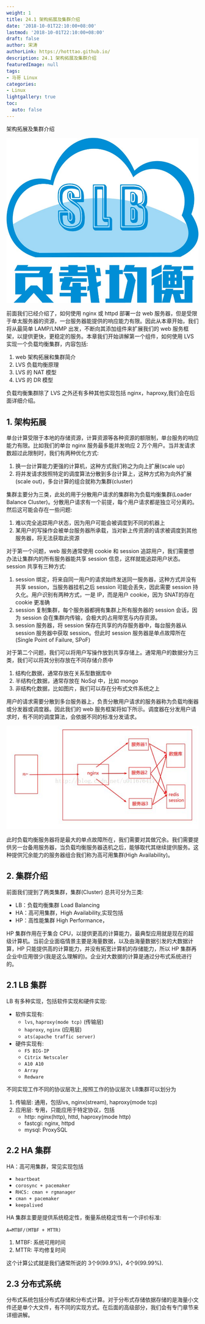 ```yaml
---
weight: 1
title: 24.1 架构拓展及集群介绍
date: '2018-10-01T22:10:00+08:00'
lastmod: '2018-10-01T22:10:00+08:00'
draft: false
author: 宋涛
authorLink: https://hotttao.github.io/
description: 24.1 架构拓展及集群介绍
featuredImage: null
tags:
- 马哥 Linux
categories:
- Linux
lightgallery: true
toc:
  auto: false
---
```


架构拓展及集群介绍

![linux-mt](/images/linux_mt/linux_slb.jpg)
<!-- more -->

前面我们已经介绍了，如何使用 nginx 或 httpd 部署一台 web 服务器，但是受限于单太服务器的资源，一台服务器能提供的响应能力有限。因此从本章开始，我们将从最简单 LAMP/LNMP 出发，不断向其添加组件来扩展我们的 web 服务框架，以提供更快，更稳定的服务。本章我们开始讲解第一个组件，如何使用 LVS 实现一个负载均衡集群，内容包括:
1. web 架构拓展和集群简介
2. LVS 负载均衡原理
3. LVS 的 NAT 模型
4. LVS 的 DR 模型

负载均衡集群除了 LVS 之外还有多种其他实现包括 nginx，haproxy,我们会在后面详细介绍。

## 1. 架构拓展
单台计算受限于本地的存储资源，计算资源等各种资源的额限制，单台服务的响应能力有限。比如我们的单台 nginx 服务最多能并发响应 2 万个用户。当并发请求数超过此限制时，我们有两种优化方式:
1. 换一台计算能力更强的计算机，这种方式我们称之为向上扩展(scale up)
2. 将并发请求按照特定的调度算法分散到多台计算上，这种方式称为向外扩展(scale out)，多台计算的组合就称为集群(cluster)

集群主要分为三类，此处的用于分散用户请求的集群称为负载均衡集群(Loader Balance Cluster)。分散用户请求有一个前提，每个用户请求都是独立可分离的。然后这可能会存在一些问题:
1. 难以完全追踪用户状态，因为用户可能会被调度到不同的机器上
2. 某用户的写操作会被单台服务器所承载，当对新上传资源的请求被调度到其他服务器，将无法获取此资源

对于第一个问题，web 服务通常使用 cookie 和 session 追踪用户，我们需要想办法让集群内的所有服务器能共享 session 信息，这样就能追踪用户状态。session 共享有三种方式:
1. session 绑定，将来自同一用户的请求始终发送同一服务器，这种方式并没有共享 session，当服务器挂机之后 session 可能会丢失，因此需要 session 持久化。用户识别有两种方式，一是 IP，而是用户 cookie，因为 SNAT的存在 cookie 更准确
2. session 复制集群，每个服务器都拥有集群上所有服务器的 session 会话，因为 session 会在集群内传输，会极大的占用带宽与内存资源。
3. session 服务器，将 session 保存在共享的内存服务器中，每台服务器从session 服务器中获取 session。但此时 session 服务器是单点故障所在(Single Point of Failure, SPoF)

对于第二个问题，我们可以将用户写操作放到共享存储上。通常用户的数据分为三类，我们可以将其分别存放在不同存储介质中
1. 结构化数据，通常存放在关系型数据库中
2. 半结构化数据，通常存放在 NoSql 中，比如 mongo
2. 非结构化数据，比如图片，我们可以存在分布式文件系统之上

用户的请求需要分散到多台服务器上，负责分散用户请求的服务器称为负载均衡器或分发器或调度器。因此我们的 web 服务框架将如下所示。调度器在分发用户请求时，有不同的调度算法，会依据不同的标准分发请求。

![web_fram](/images/linux_mt/web_frame.jpg)

此时负载均衡服务器将是最大的单点故障所在，我们需要对其做冗余。我们需要提供另一台备用服务器，当负载均衡服务器迭机之后，能够取代其继续提供服务。这种提供冗余能力的服务器组合我们称为高可用集群(High Availability)。

## 2. 集群介绍
前面我们提到了两类集群，集群(Cluster) 总共可分为三类:
- LB：负载均衡集群 Load Balancing
- HA：高可用集群，High Availability,实现包括
- HP：高性能集群  High Performance，

HP 集群作用在于集合 CPU，以提供更高的计算能力，最典型应用就是现在的超级计算机。当前企业面临情景主要是海量数据，以及由海量数据引发的大数据计算，HP 只能提供高的计算能力，并没有拓宽计算机的存储能力，所以 HP 集群再企业中应用很少(我是这么理解的)。企业对大数据的计算是通过分布式系统进行的。


## 2.1 LB 集群
LB 有多种实现，包括软件实现和硬件实现:
- 软件实现有:
    - `lvs`, `haproxy(mode tcp)` (传输层)
    - `haproxy`, `nginx` (应用层)
    - `ats(apache traffic server)`
- 硬件实现有:
    - `F5 BIG-IP`
    - `Citrix Netscaler`
    - `A10 A10`
    - `Array`
    - `Redware`

不同实现工作不同的协议层次上,按照工作的协议层次 LB集群可以划分为
1. 传输层: 通用，包括lvs, nginx(stream), haproxy(mode tcp)
2. 应用层: 专用，只能应用于特定协议，包括
    - http: nginx(http), httd, haproxy(mode http)
    - fastcgi: nginx, httpd
    - mysql: ProxySQL

## 2.2 HA 集群
HA：高可用集群，常见实现包括
- `heartbeat`
- `corosync + pacemaker`
- `RHCS: cman + rgmanager`
- `cman + pacemaker`
- `keepalived`

HA 集群主要是提供系统稳定性，衡量系统稳定性有一个评价标准:

`A=MTBF/(MTBF + MTTR)`
1. MTBF: 系统可用时间
2. MTTR: 平均修复时间

这个计算公式就是我们通常所说的 3个9(99.9%)，4个9(99.99%).

## 2.3 分布式系统
分布式系统包括分布式存储和分布式计算。对于分布式存储依据存储的是海量小文件还是单个大文件，有不同的实现方式。在后面的高级部分，我们会有专门章节来详细讲解。
